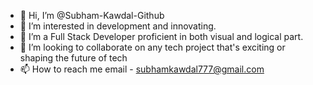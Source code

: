 - 👋 Hi, I’m @Subham-Kawdal-Github
- 👀 I’m interested in development and innovating.
- 🌱 I’m a Full Stack Developer proficient in both visual and logical part.
- 💞️ I’m looking to collaborate on any tech project that's exciting or shaping the future of tech
- 📫 How to reach me email - subhamkawdal777@gmail.com


